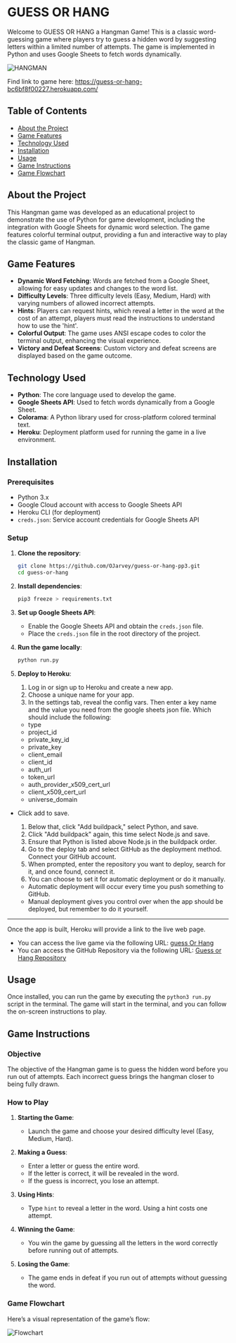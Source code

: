 # GUESS OR HANG

Welcome to GUESS OR HANG a Hangman Game!
This is a classic word-guessing game where players try to guess a hidden word by
suggesting letters within a limited number of attempts.
The game is implemented in Python and uses Google Sheets to fetch words dynamically.

![HANGMAN](readme-images/1.hangman-title.png)

Find link to game here: <https://guess-or-hang-bc6bf8f00227.herokuapp.com/>

## Table of Contents

- [About the Project](#about-the-project)
- [Game Features](#game-features)
- [Technology Used](#technology-used)
- [Installation](#installation)
- [Usage](#usage)
- [Game Instructions](#game-instructions)
- [Game Flowchart](#game-flowchart)

## About the Project

This Hangman game was developed as an educational project to demonstrate the use of Python for game development,
including the integration with Google Sheets for dynamic word selection. The game features colorful terminal output,
providing a fun and interactive way to play the classic game of Hangman.

## Game Features

- **Dynamic Word Fetching**: Words are fetched from a Google Sheet, allowing for easy updates and changes to the word list.
- **Difficulty Levels**: Three difficulty levels (Easy, Medium, Hard) with varying numbers of allowed incorrect attempts.
- **Hints**: Players can request hints, which reveal a letter in the word at the cost of an attempt,
players must read the instructions to understand how to use the 'hint'.
- **Colorful Output**: The game uses ANSI escape codes to color the terminal output, enhancing the visual experience.
- **Victory and Defeat Screens**: Custom victory and defeat screens are displayed based on the game outcome.

## Technology Used

- **Python**: The core language used to develop the game.
- **Google Sheets API**: Used to fetch words dynamically from a Google Sheet.
- **Colorama**: A Python library used for cross-platform colored terminal text.
- **Heroku**: Deployment platform used for running the game in a live environment.

## Installation

### Prerequisites

- Python 3.x
- Google Cloud account with access to Google Sheets API
- Heroku CLI (for deployment)
- `creds.json`: Service account credentials for Google Sheets API

### Setup

1. **Clone the repository**:

    ```bash
    git clone https://github.com/OJarvey/guess-or-hang-pp3.git
    cd guess-or-hang
    ```

2. **Install dependencies**:

    ```bash
    pip3 freeze > requirements.txt
    ```

3. **Set up Google Sheets API**:
   - Enable the Google Sheets API and obtain the `creds.json` file.
   - Place the `creds.json` file in the root directory of the project.

4. **Run the game locally**:

    ```bash
    python run.py
    ```

5. **Deploy to Heroku**:

    1. Log in or sign up to Heroku and create a new app.
    2. Choose a unique name for your app.
    3. In the settings tab, reveal the config vars. Then enter a key name and the value you need from the google sheets json file. Which should include the following:
    - type
    - project_id
    - private_key_id
    - private_key
    - client_email
    - client_id
    - auth_url
    - token_url
    - auth_provider_x509_cert_url
    - client_x509_cert_url
    - universe_domain

- Click add to save.

    1. Below that, click "Add buildpack," select Python, and save.
    2. Click "Add buildpack" again, this time select Node.js and save.
    3. Ensure that Python is listed above Node.js in the buildpack order.
    4. Go to the deploy tab and select GitHub as the deployment method. Connect your GitHub account.
    5. When prompted, enter the repository you want to deploy, search for it, and once found, connect it.
    6. You can choose to set it for automatic deployment or do it manually.
  - Automatic deployment will occur every time you push something to GitHub.
  - Manual deployment gives you control over when the app should be deployed, but remember to do it yourself.

***
Once the app is built, Heroku will provide a link to the live web page.

- You can access the live game via the following URL: [guess Or Hang](https://guess-or-hang-bc6bf8f00227.herokuapp.com/)
- You can access the GitHub Repository via the following URL: [Guess or Hang Repository](https://github.com/OJarvey/guess-or-hang-pp3.git)

## Usage

Once installed, you can run the game by executing the `python3 run.py` script in the terminal.
The game will start in the terminal, and you can follow the on-screen instructions to play.

## Game Instructions

### Objective

The objective of the Hangman game is to guess the hidden word before you run out of attempts.
Each incorrect guess brings the hangman closer to being fully drawn.

### How to Play

1. **Starting the Game**:
   - Launch the game and choose your desired difficulty level (Easy, Medium, Hard).

2. **Making a Guess**:
   - Enter a letter or guess the entire word.
   - If the letter is correct, it will be revealed in the word.
   - If the guess is incorrect, you lose an attempt.

3. **Using Hints**:
   - Type `hint` to reveal a letter in the word. Using a hint costs one attempt.

4. **Winning the Game**:
   - You win the game by guessing all the letters in the word correctly before running out of attempts.

5. **Losing the Game**:
   - The game ends in defeat if you run out of attempts without guessing the word.

### Game Flowchart

Here’s a visual representation of the game’s flow:

![Flowchart](readme-images/3.flowchart.drawio.png)
